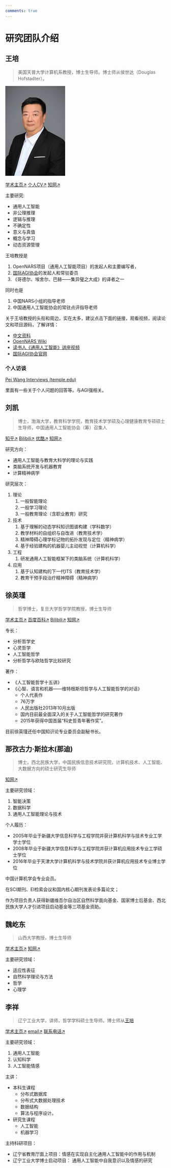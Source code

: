 ```yaml
---
comments: true
---
```


# 研究团队介绍

## 王培

> 美国天普大学计算机系教授，博士生导师。博士师从侯世达（Douglas Hofstadter）。

![王培老师相片](./image/team/王培老师相片.png)

[学术主页↗](https://cis.temple.edu/~pwang/)
[个人CV↗](https://cis.temple.edu/~pwang/PeiWangCV.html "Curriculum Vitae of Pei Wang (temple.edu)")
[知网↗](https://chn.oversea.cnki.net/kcms/detail/knetsearch.aspx?sfield=au&skey=%E7%8E%8B%E5%9F%B9&code=000030813766&v=S9YHj3BEsKa5fwwTFPnTmqScyLd2I_AasnZGijQCwpKf4UHLVXsBbaUm89ugcmww)

主要研究:

- 通用人工智能
- 非公理推理
- 逻辑与推理
- 不确定性
- 意义与真值
- 概念与学习
- 动态资源管理

王培教授是

1. OpenNARS项目（通用人工智能项目）的发起人和主要编写者，
2. [国际AGI协会](http://agi-conf.org/)的发起人和常驻委员
3. 《哥德尔、埃舍尔、巴赫——集异璧之大成》的译者之一

同时也是

1. 中国NARS小组的指导老师
2. 中国通用人工智能协会的常驻点评指导老师

关于王培教授的头衔和周边，实在太多，建议点击下面的链接，观看视频，阅读论文和项目源码，了解详情：

- [中文资料](https://cis.temple.edu/~pwang/Chinese.html)
- [OpenNARS Wiki](https://github.com/opennars/opennars/wiki)
- [读书人《通用人工智能》讲座视频](http://www.dushuren123.com/dushuren/video/share.html?id=1679351024)
- [国际AGI协会官网](http://agi-conf.org/)

### 个人访谈

[Pei Wang Interviews (temple.edu)](https://cis.temple.edu/~wangp/interviews.html)

里面有一些关于个人问题的回答等。与AGI强相关。

## 刘凯

> 博士，渤海大学，教育科学学院，教育技术学学硕及心理健康教育专硕硕士生导师，中国通用人工智能协会（筹）召集人

[知乎↗](https://www.zhihu.com/people/wuyuezhidian)
[Bilibili↗](https://space.bilibili.com/475410405)
[优酷↗](https://www.youku.com/profile/index/?uid=UMjE3MDM1OTcy)
[知网↗](https://chn.oversea.cnki.net/kcms/detail/knetsearch.aspx?sfield=au&skey=刘凯&code=000047659669;000047659669&v=y7vj98LMVg_UHxhubKBjMQQpbklWyJGk5a_8PeXYFeCYzWi5m1uTEUjjoX1xjAIIOeb1sc-Ug9eznEYpNQXXLA==)

研究方向：

- 通用人工智能与教育大科学的理论与实践
- 类脑系统开发与机器教育
- 计算精神病学

研究层次：

1. 理论
    1. 一般智能理论
    2. 一般学习理论
    3. 一般教育理论（含职业教育）研究
2. 技术
    1. 基于理解的动态学科知识图谱构建（学科数学）
    2. 教学材料的自组织与自改进（教育技术学）
    3. 精神障碍心理学标记物的拓扑发现与定位（精神病学）
    4. 基于经验建构的机器婴儿主动视觉（计算机科学）
3. 工程
    1. 研发通用人工智能框架下的类脑系统（计算机科学）
4. 应用
    1. 基于认知建构的下一代ITS（教育技术学）
    2. 教育干预手段治疗精神障碍（精神病学）

## 徐英瑾

> 哲学博士，复旦大学哲学学院教授，博士生导师

<!-- ![徐英瑾老师相片](https://philosophy.fudan.edu.cn/_upload/article/images/80/f3/56b9138841bf9211ae5f80f9dfd9/5632d963-c229-48cc-99a9-cf1de8f79323.jpg) -->
<!-- ↑【2024-07-28 12:14:39】注：太大张了 -->

[学术主页↗](https://philosophy.fudan.edu.cn/64/8f/c14253a222351/page.htm)
[百度百科↗](https://baike.baidu.com/item/%E5%BE%90%E8%8B%B1%E7%91%BE/1778275)
[Bilibili↗](https://space.bilibili.com/1030)
[知网↗](https://chn.oversea.cnki.net/kcms/detail/knetsearch.aspx?sfield=au&skey=%E5%BE%90%E8%8B%B1%E7%91%BE&code=000036949310&v=f5P6chuNTza-7Rk3TFVHPGmsJDI8Q8tRORf9XlH8k8njXtviqPM535RNdHPUPx1o)

专长：

- 分析哲学史
- 心灵哲学
- 人工智能哲学
- 分析哲学与欧陆哲学比较研究

著作：

- 《人工智能哲学十五讲》
- 《心智、语言和机器——维特根斯坦哲学与人工智能哲学的对话》
    - 个人代表作
    - 76万字
    - 人民出版社2013年10月出版
    - 国内目前最全面深入的关于人工智能哲学的研究著作
    - 2015年获得中国首届“科史哲青年著作奖”。

目前徐英瑾还任中国知识论专业委员会副秘书长。

## 那孜古力·斯拉木(那迪)

> 博士，西北民族大学，中国民族信息技术研究院，计算机技术、人工智能、大数据方向的硕士研究生导师

[知网↗](https://chn.oversea.cnki.net/kcms2/author/detail?v=wRD08hUPYgwHqv6pqt1Lry077C8HmYeFUg_u_vKAKELr9EuNyzuelYm8aFEHWLCDlsaQ35mKa0ssz5y7seHPRwYweIqJYvLqGRxektNLWL-gjim3eRBvXXRWBg--mAzQraqInCBc1Zy03vfEnEBPhEIi3C0Kz5X0byKD64Kg2olxmlgOimKHfRjBS1efeJAW&uniplatform=NZKPT&language=CHS)

主要研究领域：

1. 智能决策
2. 数据科学
3. 通用人工智能理论与技术

个人履历：

- 2005年毕业于新疆大学信息科学与工程学院并获计算机科学与技术专业工学学士学位
- 2008年毕业于新疆大学信息科学与工程学院并获计算机应用技术专业工学硕士学位
- 2016年毕业于天津大学计算机科学与技术学院并获计算机应用技术专业博士学位

中国计算机学会专业会员。

在SCI期刊、EI检索会议和国内核心期刊发表论多篇论文；

作为项目负责人获得新疆维吾尔自治区自然科学面向基金、国家博士后基金、西北民族大学人才引进项目启动基金等三项基金资助。

## 魏屹东

> 山西大学教授，博士生导师

[学术主页↗](https://cap.sxu.edu.cn/yjry/2358.htm)
[知网↗](https://chn.oversea.cnki.net/kcms2/author/detail?v=wRD08hUPYgym68S7GHd2poHMO-BDlA-GdxcWHe-R3H4JseLdQZ2VugdAtBPQIQnqVd2rPnJWpGXF8IQ_BKdhrwZnUrFnLUSwvC8RPbBMj0E_1-ZNNWcNYYVZ8VQ8TSPD&uniplatform=NZKPT&language=CHS)

主要研究领域：

- 适应性表征
- 自然科学理论与方法
- 哲学
- 心理学

## 李祥

> 辽宁工业大学，讲师，哲学学科硕士生导师。博士师从[王培](#王培)

[学术主页↗](https://seie.lnut.edu.cn/info/14393/185134.htm)
[email↗](mailto:xiangliagi@lnut.edu.cn)
[联系电话↗](tel:+86-0416-4198700)

主要研究领域：

1. 通用人工智能
2. 认知科学
3. 人工智能情感

主讲：

- 本科生课程
    - 分布式数据库
    - 分布式大数据处理技术
    - 数据结构
    - 算法与程序设计。
- 研究生课程
    - 人工智能
    - 机器学习

主持科研项目：

- 辽宁省教育厅面上项目：情感在实现自主化通用人工智能中的作用与机制
- 辽宁工业大学博士启动项目： 通用人工智能中自我意识以及情感的研究
